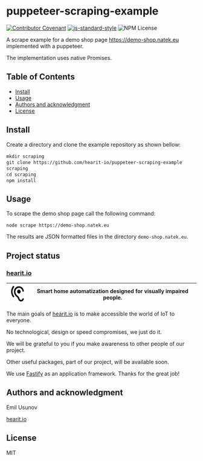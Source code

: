 # puppeteer-scraping-example

[![Contributor Covenant](https://img.shields.io/badge/Contributor%20Covenant-v2.0%20adopted-ff69b4.svg)](code_of_conduct.md)
[![js-standard-style](https://img.shields.io/badge/code%20style-standard-brightgreen.svg?style=flat)](http://standardjs.com/)
![NPM License](https://img.shields.io/npm/l/fastify-redis-channels)

A scrape example for a demo shop page https://demo-shop.natek.eu implemented with a puppeteer.

The implementation uses native Promises.

## Table of Contents

* [Install](#install)
* [Usage](#usage)
* [Authors and acknowledgment](#authors-and-acknowledgment)
* [License](#license)


## Install

Create a directory and clone the example repository as shown bellow:

```shell
mkdir scraping
git clone https://github.com/hearit-io/puppeteer-scraping-example scraping
cd scraping
npm install
```

## Usage

To scrape the demo shop page call the following command:

```shell
node scrape https://demo-shop.natek.eu
```

The results are JSON formatted files in the directory `demo-shop.natek.eu`.

## Project status

### [hearit.io](https://hearit.io)


<img src="https://raw.githubusercontent.com/hearit-io/graphics/main/hearing-black-96dp.svg" width="48" height="48"/> | Smart home automatization designed for visually impaired people.
------------ | -------------

The main goals of [hearit.io](https://hearit.io) is to make accessible the world of IoT to everyone. 

No technological, design or speed compromises, we just do it. 
 
We will be grateful to you if you make awareness to other people of our project.

Other useful packages, part of our project, will be available soon. 

We use [Fastify](http://fastify.io) as an application framework. Thanks for the great job!


## Authors and acknowledgment

Emil Usunov

[hearit.io](https://hearit.io)

## License

MIT
